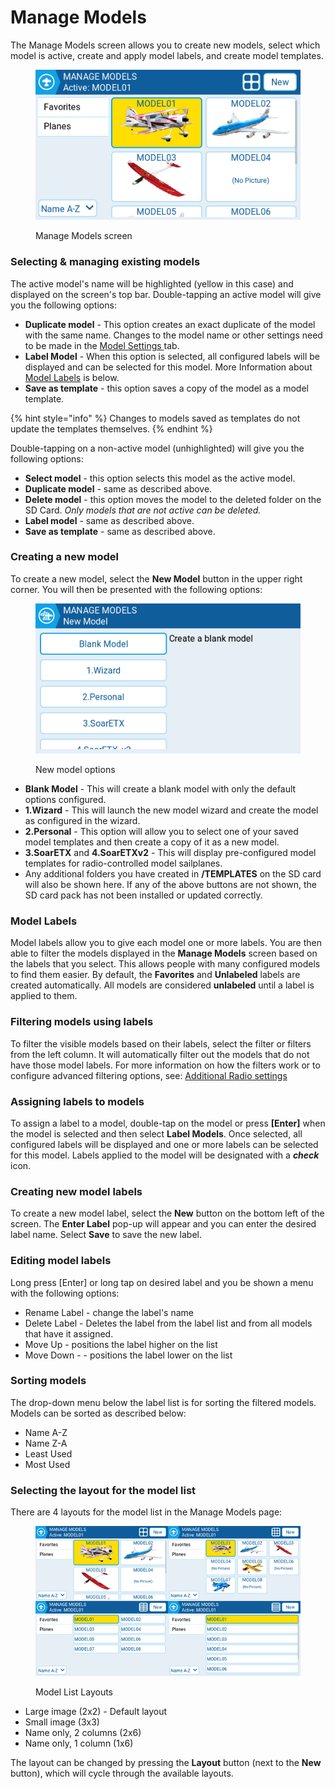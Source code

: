 # Manage Models

The Manage Models screen allows you to create new models, select which model is active, create and apply model labels, and create model templates.

<figure><img src="../.gitbook/assets/ManageModels1.png" alt=""><figcaption><p>Manage Models screen</p></figcaption></figure>

### Selecting & managing existing models&#x20;

The active model's name will be highlighted (yellow in this case) and displayed on the screen's top bar. Double-tapping an active model will give you the following options:

* **Duplicate model** - This option creates an exact duplicate of the model with the same name. Changes to the model name or other settings need to be made in the [Model Settings ](model-settings/)tab.
* **Label Model** - When this option is selected, all configured labels will be displayed and can be selected for this model. More Information about [Model Labels](select-model.md#model-labels) is below.&#x20;
* **Save as template** - this option saves a copy of the model as a model template.

{% hint style="info" %}
Changes to models saved as templates do not update the templates themselves.
{% endhint %}

Double-tapping on a non-active model (unhighlighted) will give you the following options:

* **Select model** - this option selects this model as the active model.
* **Duplicate model** - same as described above.
* **Delete model** - this option moves the model to the deleted folder on the SD Card. _Only models that are not active can be deleted._
* **Label model** - same as described above.
* **Save as template** - same as described above.

### Creating a new model

To create a new model, select the **New Model** button in the upper right corner. You will then be presented with the following options:&#x20;

<figure><img src="../.gitbook/assets/screenshot_tx16s_24-05-13_09-10-02.png" alt=""><figcaption><p>New model options</p></figcaption></figure>

* **Blank Model** - This will create a blank model with only the default options configured.
* **1.Wizard** - This will launch the new model wizard and create the model as configured in the wizard.&#x20;
* **2.Personal** - This option will allow you to select one of your saved model templates and then create a copy of it as a new model.
* **3.SoarETX** and **4.SoarETXv2** - This will display pre-configured model templates for radio-controlled model sailplanes.
* Any additional folders you have created in **/TEMPLATES** on the SD card will also be shown here. If any of the above buttons are not shown, the SD card pack has not been installed or updated correctly.&#x20;



### Model Labels

Model labels allow you to give each model one or more labels. You are then able to filter the models displayed in the **Manage Models** screen based on the labels that you select. This allows people with many configured models to find them easier.  By default, the **Favorites** and **Unlabeled** labels are created automatically. All models are considered **unlabeled** until a label is applied to them.

### Filtering models using labels

To filter the visible models based on their labels, select the filter or filters from the left column. It will automatically filter out the models that do not have those model labels. For more information on how the filters work or to configure advanced filtering options, see: [Additional Radio settings](radio-settings/radio-setup/additional-radio-settings.md)

### Assigning labels to models

To assign a label to a model, double-tap on the model or press **\[Enter]** when the model is selected and then select **Label Models**. Once selected, all configured labels will be displayed and one or more labels can be selected for this model. Labels applied to the model will be designated with a _**check**_ icon.

### Creating new model labels

To create a new model label, select the **New** button on the bottom left of the screen. The **Enter Label** pop-up will appear and you can enter the desired label name. Select **Save** to save the new label.

### Editing model labels

Long press \[Enter] or long tap on desired label and you be shown a menu with the following options:

* Rename Label - change the label's name
* Delete Label - Deletes the label from the label list and from all models that have it assigned.&#x20;
* Move Up - positions the label higher on the list&#x20;
* Move Down - - positions the label lower on the list

### Sorting models

The drop-down menu below the label list is for sorting the filtered models. Models can be sorted as described below:

* Name A-Z
* Name Z-A
* Least Used
* Most Used

### Selecting the layout for the model list

There are 4 layouts for the model list in the Manage Models page:

<figure><img src="../.gitbook/assets/MMLayouts.png" alt=""><figcaption><p>Model List Layouts</p></figcaption></figure>

* Large image (2x2) - Default layout
* Small image (3x3)
* Name only, 2 columns (2x6)
* Name only, 1 column (1x6)

The layout can be changed by pressing the **Layout** button (next to the **New** button), which will cycle through the available layouts.
